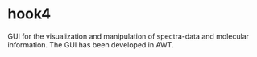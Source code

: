 # hook4

GUI for the visualization and manipulation of spectra-data and molecular information. The GUI has been developed in AWT.
